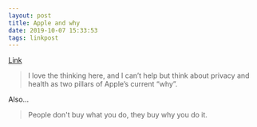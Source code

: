 ```yaml
---
layout: post
title: Apple and why
date: 2019-10-07 15:33:53
tags: linkpost
---
```


[Link](https://www.loopinsight.com/2019/10/07/apple-and-why/)

> I love the thinking here, and I can’t help but think about privacy and health as two pillars of Apple’s current “why”.


Also…

> People don't buy what you do, they buy why you do it. 

